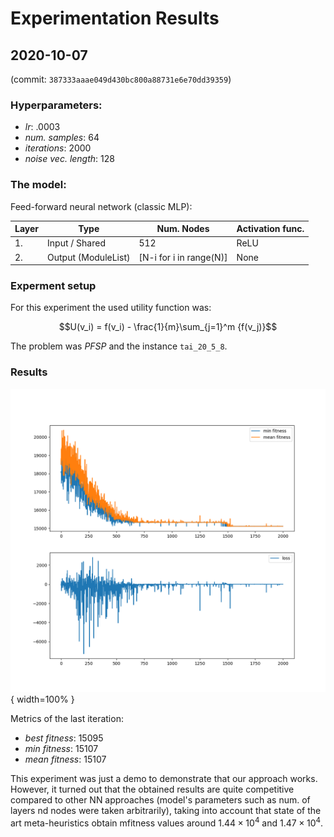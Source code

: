 # Experimentation Results

## 2020-10-07
(commit: `387333aaae049d430bc800a88731e6e70dd39359`)

### Hyperparameters:
- *lr*: .0003
- *num. samples*: 64
- *iterations*: 2000
- *noise vec. length*: 128

### The model:
Feed-forward neural network (classic MLP):

| Layer | Type                | Num. Nodes              | Activation func. |
| ----- | ------------------- | ----------------------- | ---------------- |
| 1.    | Input / Shared      | 512                     | ReLU             |
| 2.    | Output (ModuleList) | [N-i for i in range(N)] | None             |

### Experment setup
For this experiment the used utility function was: 

$$U(v_i) = f(v_i) - \frac{1}{m}\sum_{j=1}^m {f(v_j)}$$

The problem was *PFSP* and the instance `tai_20_5_8`.

### Results

 ![Minimun fitness and loss value over iterations](img/2020_11_07_1.png){ width=100% }


Metrics of the last iteration:
- *best fitness*: $15095$
- *min fitness*:  $15107$
- *mean fitness*: $15107$

This experiment was just a demo to demonstrate that our approach works. However, it turned out that the obtained results are quite competitive compared to other NN approaches (model's parameters such as num. of layers nd nodes were taken arbitrarily), taking into account that state of the art meta-heuristics obtain mfitness values around $1.44\times10^4$ and $1.47\times10^4$.
